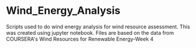 # Wind_Energy_Analysis

Scripts used to do wind energy analysis for wind resource assessment. This was created using jupyter notebook. Files are based on the data from COURSERA's Wind Resources for Renewable Energy-Week 4
